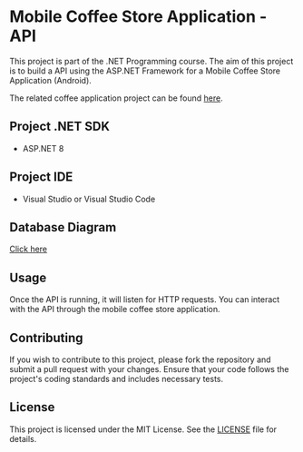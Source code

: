 # Mobile Coffee Store Application - API

This project is part of the .NET Programming course. The aim of this project is to build a API using the ASP.NET Framework for a Mobile Coffee Store Application (Android).

The related coffee application project can be found [here]([https://github.com/tuan0919/coffee-mobile{:target="_blank"}](https://github.com/tuan0919/coffee-mobile)).

## Project .NET SDK

- ASP.NET 8

## Project IDE

- Visual Studio or Visual Studio Code

## Database Diagram

[Click here](https://drive.google.com/file/d/1DF6kLdbr7OPlJJQuyPDbu95Be-l8B5WN/view?usp=sharing)

## Usage

Once the API is running, it will listen for HTTP requests. You can interact with the API through the mobile coffee store application.

## Contributing

If you wish to contribute to this project, please fork the repository and submit a pull request with your changes. Ensure that your code follows the project's coding standards and includes necessary tests.

## License

This project is licensed under the MIT License. See the [LICENSE](LICENSE) file for details.

